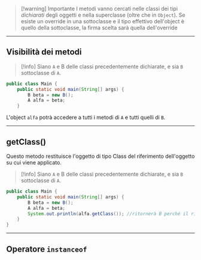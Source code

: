 >[!warning] Importante
I metodi vanno cercati nelle classi dei tipi *dichiarati* degli oggetti e nella superclasse (oltre che in `Object`).
Se esiste un override in una sottoclasse e il tipo effettivo dell'object è quello della sottoclasse, la firma scelta sarà quella dell'override

---
## Visibilità dei metodi
>[!info] 
>Siano `A` e B delle classi precedentemente dichiarate, e sia `B` sottoclasse di `A`.
```java
public class Main {  
	public static void main(String[] args) {  
		B beta = new B();  
		A alfa = beta;  
	}
```
L'object `alfa` potrà accedere a tutti i metodi di `A` e tutti quelli di `B`.

---
## getClass()
Questo metodo restituisce l'oggetto di tipo Class del riferimento dell'oggetto su cui viene applicato.
>[!info] 
>Siano `A` e B delle classi precedentemente dichiarate, e sia `B` sottoclasse di `A`.
```Java
public class Main {  
	public static void main(String[] args) {  
		B beta = new B();  
		A alfa = beta;  
		System.out.println(alfa.getClass()); //ritornerà B perché il riferimento 'beta' è di tipo 'B'
	}
}
```
---
## Operatore `instanceof`
